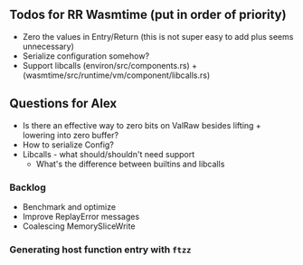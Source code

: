 ## Todos for RR Wasmtime (put in order of priority)

* Zero the values in Entry/Return (this is not super easy to add plus seems unnecessary)
* Serialize configuration somehow?
* Support libcalls (environ/src/components.rs) + (wasmtime/src/runtime/vm/component/libcalls.rs)

## Questions for Alex
* Is there an effective way to zero bits on ValRaw besides lifting + lowering into zero buffer?
* How to serialize Config?
* Libcalls - what should/shouldn't need support
    * What's the difference between builtins and libcalls

### Backlog
* Benchmark and optimize
* Improve ReplayError messages
* Coalescing MemorySliceWrite


### Generating host function entry with `ftzz`

